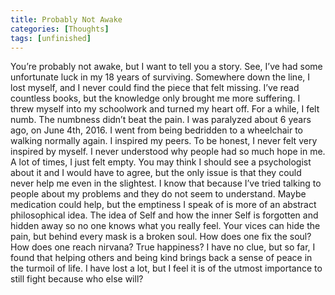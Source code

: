 ```yaml
---
title: Probably Not Awake
categories: [Thoughts]
tags: [unfinished]
---
```

You’re probably not awake, but I want to tell you a story. See, I’ve had some unfortunate luck in my 18 years of surviving. Somewhere down the line, I lost myself, and I never could find the piece that felt missing. I’ve read countless books, but the knowledge only brought me more suffering. I threw myself into my schoolwork and turned my heart off. For a while, I felt numb. The numbness didn’t beat the pain. I was paralyzed about 6 years ago, on June 4th, 2016. I went from being bedridden to a wheelchair to walking normally again. I inspired my peers. To be honest, I never felt very inspired by myself. I never understood why people had so much hope in me. A lot of times, I just felt empty. You may think I should see a psychologist about it and I would have to agree, but the only issue is that they could never help me even in the slightest. I know that because I’ve tried talking to people about my problems and they do not seem to understand. Maybe medication could help, but the emptiness I speak of is more of an abstract philosophical idea. The idea of Self and how the inner Self is forgotten and hidden away so no one knows what you really feel. Your vices can hide the pain, but behind every mask is a broken soul. How does one fix the soul? How does one reach nirvana? True happiness? I have no clue, but so far, I found that helping others and being kind brings back a sense of peace in the turmoil of life. I have lost a lot, but I feel it is of the utmost importance to still fight because who else will?